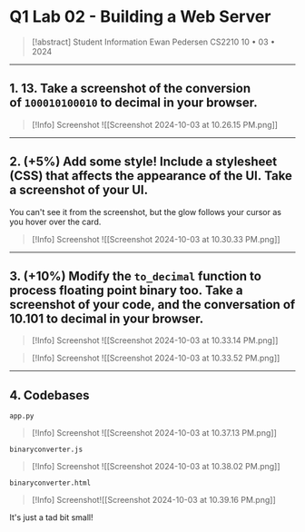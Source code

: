 # Q1 Lab 02 - Building a Web Server

> [!abstract] Student Information
> Ewan Pedersen
> CS2210
> 10 • 03 • 2024

---

## 1. 13. **Take a screenshot** of the conversion of `100010100010` to decimal in your browser.

>[!Info] Screenshot
![[Screenshot 2024-10-03 at 10.26.15 PM.png]]

---

## 2. **(+5%)** Add some style! Include a stylesheet (CSS) that affects the appearance of the UI. **Take a screenshot** of your UI. 

You can't see it from the screenshot, but the glow follows your cursor as you hover over the card.

>[!Info] Screenshot
![[Screenshot 2024-10-03 at 10.30.33 PM.png]]

---

## 3.  **(+10%)** Modify the `to_decimal` function to process floating point binary too. **Take a screenshot of** your code, and the conversation of 10.101 to decimal in your browser.

>[!Info] Screenshot
![[Screenshot 2024-10-03 at 10.33.14 PM.png]]

>[!Info] Screenshot
![[Screenshot 2024-10-03 at 10.33.52 PM.png]]

---

## 4. Codebases

`app.py`
>[!Info] Screenshot
![[Screenshot 2024-10-03 at 10.37.13 PM.png]]

`binaryconverter.js`
>[!Info] Screenshot
![[Screenshot 2024-10-03 at 10.38.02 PM.png]]

`binaryconverter.html`
>[!Info] Screenshot![[Screenshot 2024-10-03 at 10.39.16 PM.png]]

It's just a tad bit small!